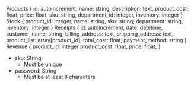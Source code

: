 Products
{
    id: autoincrement,
    name: string,
    description: text,
    product_cost: float,
    price: float,
    sku: string,
    department_id: integer,
    inventory: integer
}
Stock
{
  product_id: integer,
  name: string,
  sku: string,
  department: string,
  inventory: integer
}
Receipts
{
  id: autoincrement,
  date: datetime,
  customer_name: string,
  billing_address: text,
  shipping_address: text,
  product_list: array[product_id],
  total_cost: float,
  payment_method: string
}
Revenue
{
  product_id: integer
  product_cost: float,
  price: float,
}

* sku: String
    * Must be unique
* password: String
    * Must be at least 8 characters
